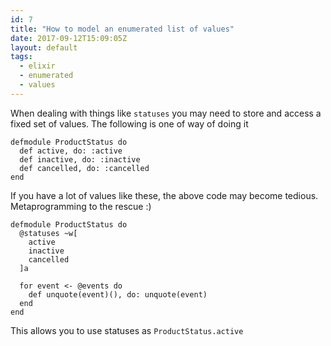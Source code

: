 ```yaml
---
id: 7
title: "How to model an enumerated list of values"
date: 2017-09-12T15:09:05Z
layout: default
tags:
  - elixir
  - enumerated
  - values
---
```


When dealing with things like `statuses` you may need to store and access a fixed
set of values. The following is one of way of doing it


```
defmodule ProductStatus do
  def active, do: :active
  def inactive, do: :inactive
  def cancelled, do: :cancelled
end
```

If you have a lot of values like these, the above code may become tedious. Metaprogramming to the rescue :)

```
defmodule ProductStatus do
  @statuses ~w[
    active
    inactive
    cancelled
  ]a

  for event <- @events do
    def unquote(event)(), do: unquote(event)
  end
end
```

This allows you to use statuses as `ProductStatus.active`
